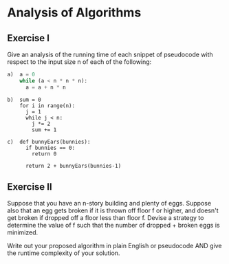 # Analysis of Algorithms

## Exercise I

Give an analysis of the running time of each snippet of
pseudocode with respect to the input size n of each of the following:

```python
a)  a = 0
    while (a < n * n * n):
      a = a + n * n
```


```
b)  sum = 0
    for i in range(n):
      j = 1
      while j < n:
        j *= 2
        sum += 1
```


```
c)  def bunnyEars(bunnies):
      if bunnies == 0:
        return 0

      return 2 + bunnyEars(bunnies-1)
```





## Exercise II

Suppose that you have an n-story building and plenty of eggs. Suppose also that an egg gets broken if it is thrown off floor f or higher, and doesn't get broken if dropped off a floor less than floor f. Devise a strategy to determine the value of f such that the number of dropped + broken eggs is minimized.

Write out your proposed algorithm in plain English or pseudocode AND give the runtime complexity of your solution.


````

